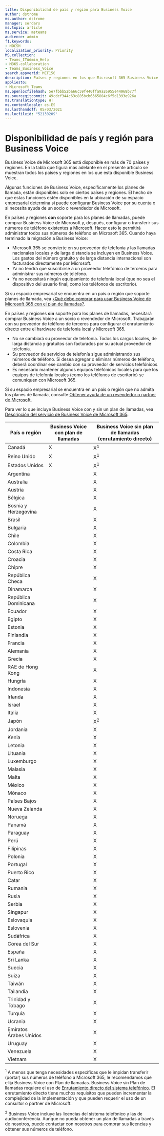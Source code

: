 ```yaml
---
title: Disponibilidad de país y región para Business Voice
author: dstrome
ms.author: dstrome
manager: serdars
ms.topic: article
ms.service: msteams
audience: admin
f1.keywords:
- NOCSH
localization_priority: Priority
MS.collection:
- Teams_ITAdmin_Help
- M365-collaboration
- Teams_Business_Voice
search.appverid: MET150
description: Países y regiones en los que Microsoft 365 Business Voice está disponible.
appliesto:
- Microsoft Teams
ms.openlocfilehash: 5e7fbbb52ba66c59f440ffa9a26955e44968b77f
ms.sourcegitcommit: 49cdcf344c63c805bcb6365804c6f5d1393e926a
ms.translationtype: HT
ms.contentlocale: es-ES
ms.lasthandoff: 05/03/2021
ms.locfileid: "52130209"
---
```

# <a name="country-and-region-availability-for-business-voice"></a>Disponibilidad de país y región para Business Voice

Business Voice de Microsoft 365 está disponible en más de 70 países y regiones. En la tabla que figura más adelante en el presente artículo se muestran todos los países y regiones en los que está disponible Business Voice.

Algunas funciones de Business Voice, específicamente los planes de llamada, están disponibles solo en ciertos países y regiones. El hecho de que estas funciones estén disponibles en la ubicación de su espacio empresarial determina si puede configurar Business Voice por su cuenta o si necesita ayuda de un socio o revendedor de Microsoft.

En países y regiones **con** soporte para los planes de llamadas, puede comprar Business Voice de Microsoft y, después, configurar o transferir sus números de teléfono existentes a Microsoft. Hacer esto le permitirá administrar todos sus números de teléfono en Microsoft 365. Cuando haya terminado la migración a Business Voice:

- Microsoft 365 se convierte en su proveedor de telefonía y las llamadas nacionales locales y de larga distancia se incluyen en Business Voice. Los gastos del número gratuito y de larga distancia internacional son facturados directamente por Microsoft.
- Ya no tendrá que suscribirse a un proveedor telefónico de terceros para administrar sus números de teléfono.
- Ya no necesitará ningún equipamiento de telefonía local (que no sea el dispositivo del usuario final, como los teléfonos de escritorio).

Si su espacio empresarial se encuentra en un país o región que soporte planes de llamada, vea [¿Qué debo comprar para usar Business Voice de Microsoft 365 con el plan de llamadas?](what-to-buy.md).

En países y regiones **sin** soporte para los planes de llamadas, necesitará comprar Business Voice a un socio o revendedor de Microsoft. Trabajarán con su proveedor de teléfono de terceros para configurar el enrutamiento directo entre el hardware de telefonía local y Microsoft 365.

- No se cambiará su proveedor de telefonía. Todos los cargos locales, de larga distancia y gratuitos son facturados por su actual proveedor de telefonía.
- Su proveedor de servicios de telefonía sigue administrando sus números de teléfono. Si desea agregar o eliminar números de teléfono, deberá coordinar ese cambio con su proveedor de servicios telefónicos.
- Es necesario mantener algunos equipos telefónicos locales para que los equipos de telefonía locales (como los teléfonos de escritorio) se comuniquen con Microsoft 365.

Si su espacio empresarial se encuentra en un país o región que no admita los planes de llamada, consulte [Obtener ayuda de un revendedor o partner de Microsoft](reseller-partner-support.md).

Para ver lo que incluye Business Voice con y sin un plan de llamadas, vea [Descripción del servicio de Business Voice de Microsoft 365](/office365/servicedescriptions/microsoft-365-business-voice-service-description).

| País o región    | Business Voice con plan de llamadas | Business Voice sin plan de llamadas (enrutamiento directo) |
|----------------------|----------------------------------|-----------------------------------------------------|
| Canadá               | X                                | X<sup>1</sup>                                       |
| Reino Unido       | X                                | X<sup>1</sup>                                       |
| Estados Unidos        | X                                | X<sup>1</sup>                                       |
| Argentina            |                                  | X                                                   |
| Australia            |                                  | X                                                   |
| Austria              |                                  | X                                                   |
| Bélgica              |                                  | X                                                   |
| Bosnia y Herzegovina |                                  | X                                                   |
| Brasil               |                                  | X                                                   |
| Bulgaria             |                                  | X                                                   |
| Chile                |                                  | X                                                   |
| Colombia             |                                  | X                                                   |
| Costa Rica           |                                  | X                                                   |
| Croacia              |                                  | X                                                   |
| Chipre               |                                  | X                                                   |
| República Checa       |                                  | X                                                   |
| Dinamarca              |                                  | X                                                   |
| República Dominicana   |                                  | X                                                   |
| Ecuador              |                                  | X                                                   |
| Egipto                |                                  | X                                                   |
| Estonia              |                                  | X                                                   |
| Finlandia              |                                  | X                                                   |
| Francia               |                                  | X                                                   |
| Alemania              |                                  | X                                                   |
| Grecia               |                                  | X                                                   |
| RAE de Hong Kong        |                                  | X                                                   |
| Hungría              |                                  | X                                                   |
| Indonesia            |                                  | X                                                   |
| Irlanda              |                                  | X                                                   |
| Israel               |                                  | X                                                   |
| Italia                |                                  | X                                                   |
| Japón                |                                  | X<sup>2</sup>                                       |
| Jordania               |                                  | X                                                   |
| Kenia                |                                  | X                                                   |
| Letonia               |                                  | X                                                   |
| Lituania            |                                  | X                                                   |
| Luxemburgo           |                                  | X                                                   |
| Malasia             |                                  | X                                                   |
| Malta                |                                  | X                                                   |
| México               |                                  | X                                                   |
| Mónaco               |                                  | X                                                   |
| Países Bajos          |                                  | X                                                   |
| Nueva Zelanda          |                                  | X                                                   |
| Noruega               |                                  | X                                                   |
| Panamá               |                                  | X                                                   |
| Paraguay             |                                  | X                                                   |
| Perú                 |                                  | X                                                   |
| Filipinas          |                                  | X                                                   |
| Polonia               |                                  | X                                                   |
| Portugal             |                                  | X                                                   |
| Puerto Rico          |                                  | X                                                   |
| Catar                |                                  | X                                                   |
| Rumania              |                                  | X                                                   |
| Rusia               |                                  | X                                                   |
| Serbia               |                                  | X                                                   |
| Singapur            |                                  | X                                                   |
| Eslovaquia             |                                  | X                                                   |
| Eslovenia             |                                  | X                                                   |
| Sudáfrica         |                                  | X                                                   |
| Corea del Sur          |                                  | X                                                   |
| España                |                                  | X                                                   |
| Sri Lanka            |                                  | X                                                   |
| Suecia               |                                  | X                                                   |
| Suiza          |                                  | X                                                   |
| Taiwán               |                                  | X                                                   |
| Tailandia             |                                  | X                                                   |
| Trinidad y Tobago  |                                  | X                                                   |
| Turquía               |                                  | X                                                   |
| Ucrania              |                                  | X                                                   |
| Emiratos Árabes Unidos |                                  | X                                                   |
| Uruguay              |                                  | X                                                   |
| Venezuela            |                                  | X                                                   |
| Vietnam              |                                  | X                                                   |

<sup>1</sup> A menos que tenga necesidades específicas que le impidan transferir (portar) sus números de teléfono a Microsoft 365, le recomendamos que elija Business Voice con Plan de llamadas. Business Voice sin Plan de llamadas requiere el uso de [Enrutamiento directo del sistema telefónico](../direct-routing-landing-page.md). El enrutamiento directo tiene muchos requisitos que pueden incrementar la complejidad de la implementación y que pueden requerir el uso de un consultor o partner de Microsoft.

<sup>2</sup> Business Voice incluye las licencias del sistema telefónico y las de audioconferencia. Aunque no pueda obtener un plan de llamadas a través de nosotros, puede contactar con nosotros para comprar sus licencias y obtener sus números de teléfono.
